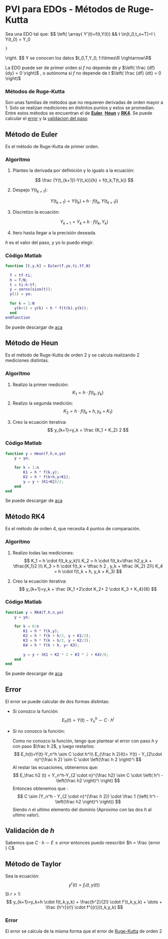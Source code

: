 # PVI para EDOs - Métodos de Ruge-Kutta

Sea una EDO tal que:
$$
\left\{
	\array{
		Y'(t)=f(t,Y(t))	&&	t \in[t_0,t_o+T]=I  \\
		Y(t_0) = Y_0
	
	}
\right.
$$
Y se conocen los datos $t_0,T,Y_0, f:I\times\R \rightarrow\R$

La EDO puede ser de primer orden si $f$ no depende de $y$ $\left( \frac {df} {dy} = 0   \right)$ , o autónoma si $f$ no depende de $t$ $\left( \frac {df} {dt} = 0   \right)$

### Métodos de Ruge-Kutta

Son unas familias de métodos que no requieren derivadas de orden mayor a 1. Solo se realizan mediciones en distintos puntos y estos se promedian. Entre estos métodos se encuentran el de **[Euler](#Método-de-Euler)**, **[Heun](#Método-de-Heun)** y **[RK4](#Método-RK4)**. Se puede calcular el [error](#Error) y la [validacion del paso](#Validación-de-$h$)

## Método de Euler

Es el método de Ruge-Kutta de primer orden.

### Algoritmo

1. Planteo la derivada por definición y lo igualo a la ecuación:

$$
\frac {Y(t_{k+1})-Y(t_k)}{h} = f(t_k,T(t_k))
$$

2. Despejo $Y(t_{k+1})$:

$$
Y(t_{k+1}) = Y(t_k)+ h \cdot f(t_k, Y(t_{k+1}))
$$

3. Discretizo la ecuación:

$$
Y_{k+1} = Y_k + h \cdot f(t_k,Y_k) 
$$

4. Itero hasta llegar a la precisión deseada.

$h$ es el valor del paso, y yo lo puedo elegir.

### Código Matlab

```matlab
function [t,y,h] = Euler(f,yo,ti,tf,N)
  
  T = tf-ti;
  h = T/N;
  t = ti:h:tf; 
  y = zeros(size(t)); 
  y(1) = yo;
  
  for k = 1:N
    y(k+1) = y(k) + h * f(t(k),y(k));
  end
endfunction
```

Se puede descargar de [aca](Resources/Euler.m)

## Método de Heun

Es el método de Ruge-Kutta de orden 2 y se calcula realizando 2 mediciones distintas.

### Algoritmo

1. Realizo la primer medición:
   $$
   K_1 = h \cdot f(t_k,y_k)
   $$

2. Realizo la segunda medición:
   $$
   K_2=h \cdot f(t_k + h, y_k+K_1)
   $$

3. Creo la ecuación iterativa:
   $$
   y_{k+1}=y_k + \frac {K_1 + K_2} 2
   $$

### Código Matlab

```matlab
function y = Heun(f,h,n,yo)
	y = yo;
	
	for k = 1:n
		K1 = h * f(k,y);
		K2 = h * f(k+h,y+K1);
		y = y + (K1+K2)/2;
	end
end
```

Se puede descargar de [aca](Resources/Heun.m)

## Método RK4

Es el método de orden 4, que necesita 4 puntos de comparación.

### Algoritmo

1. Realizo todas las mediciones:
   $$
   K_1 = h \cdot f(t_k,y_k)\\
   K_2 = h \cdot f(t_k+\tfrac h2,y_k + \tfrac{K_1}2 )\\
   K_3 = h \cdot f(t_k + \tfrac h 2 , y_k + \tfrac {K_2} 2)\\
   K_4 = h \cdot f(t_k + h, y_k + K_3)
   $$

2. Creo la ecuación iterativa:
   $$
   y_{k+1}=y_k + \frac {K_1 +2\cdot K_2+ 2 \cdot K_3 + K_4}{6}
   $$

### Código Matlab

```matlab
function y = RK4(f,h,n,yo)
	y = yo;
	
	for k = 0:n
		K1 = h * f(k,y);
		K2 = h * f(k + h/2, y + K1/2);
		K3 = h * f(k + h/2, y + K2/2);
		K4 = h * f(k + h, y+ K3);
		
		y = y + (K1 + K2 * 2 + K3 * 2 + K4)/6;
	end
end
```

Se puede descargar de [aca](#Resources/RK4.m)

## Error

El error se puede calcular de dos formas distintas:

- Si conozco la función:
  $$
  E_h(t)=Y(t) - Y_n^h \sim C \cdot h^i
  $$

- Si no conozco la función:

  Como no conozco la función, tengo que plantear el error con paso $h$ y con paso $\frac h 2$, y luego restarlos:
  $$
  E_h(t)=Y(t)-Y_n^h \sim C \cdot h^i\\
  E_{\frac h 2}(t)= Y(t) - Y_{2\cdot n}^{\frac h 2} \sim C \cdot \left(\frac h 2 \right)^i
  $$
  Al restar las ecuaciones, obtenemos que:
  $$
  E_\frac h2 (t) = Y_n^h-Y_{2 \cdot n}^{\frac h2} \sim C \cdot \left( h^i - \left(\frac h2 \right)^i \right)
  $$
  Entonces obtenemos que :
  $$
  C \sim (Y_n^h - Y_{2 \cdot n}^{\frac h 2}) \cdot \frac 1 {\left( h^i - \left(\frac h2 \right)^i \right)}
  $$
  Siendo $n$ el ultimo elemento del dominio (Aproximo con las dos $h$ al ultimo valor).

## Validación de $h$

Sabemos que $C \cdot h \sim E \le error$ entonces puedo reescribir $h = \frac {error } C$



## Método de Taylor

Sea la ecuación:
$$
y^r(t)=f_r(t,y(t))
$$
Si $r \gt 1$:
$$
y_{k+1}=y_k+h \cdot f(t_k,y_k) + \frac{h^2}{2!} \cdot f'(t_k,y_k) + \dots + \frac {h^r}{r!} \cdot f^{(r)}(t_k,y_k)
$$

### Error

El error se calcula de la misma forma que el error de [Ruge-Kutta](#Error) de orden 2













